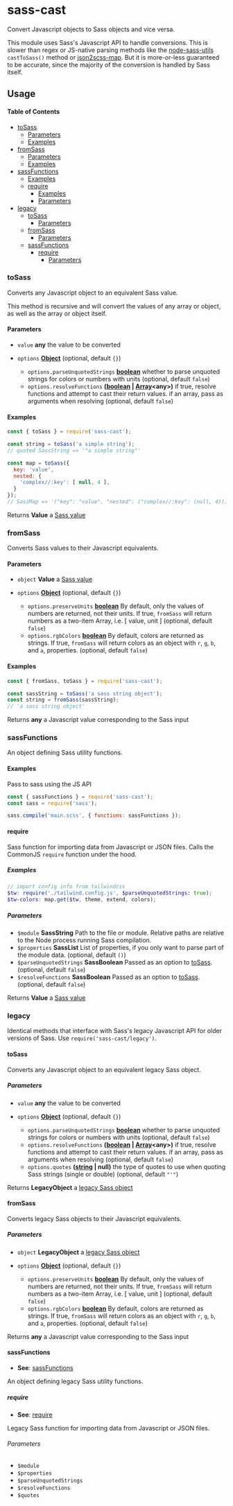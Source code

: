 # sass-cast

Convert Javascript objects to Sass objects and vice versa.

This module uses Sass's Javascript API to handle conversions.
This is slower than regex or JS-native parsing methods like the
[node-sass-utils](https://www.npmjs.com/package/node-sass-utils) `castToSass()` method
or [json2scss-map](https://www.npmjs.com/package/json2scss-map).
But it is more-or-less guaranteed to be accurate, since the majority of
the conversion is handled by Sass itself.

## Usage

<!-- Generated by documentation.js. Update this documentation by updating the source code. -->

#### Table of Contents

*   [toSass](#tosass)
    *   [Parameters](#parameters)
    *   [Examples](#examples)
*   [fromSass](#fromsass)
    *   [Parameters](#parameters-1)
    *   [Examples](#examples-1)
*   [sassFunctions](#sassfunctions)
    *   [Examples](#examples-2)
    *   [require](#require)
        *   [Examples](#examples-3)
        *   [Parameters](#parameters-2)
*   [legacy](#legacy)
    *   [toSass](#tosass-1)
        *   [Parameters](#parameters-3)
    *   [fromSass](#fromsass-1)
        *   [Parameters](#parameters-4)
    *   [sassFunctions](#sassfunctions-1)
        *   [require](#require-1)
            *   [Parameters](#parameters-5)

### toSass

Converts any Javascript object to an equivalent Sass value.

This method is recursive and will convert the values of any array or object,
as well as the array or object itself.

#### Parameters

*   `value` **any** the value to be converted
*   `options` **[Object](https://developer.mozilla.org/docs/Web/JavaScript/Reference/Global_Objects/Object)**  (optional, default `{}`)

    *   `options.parseUnquotedStrings` **[boolean](https://developer.mozilla.org/docs/Web/JavaScript/Reference/Global_Objects/Boolean)** whether to parse unquoted strings for colors or numbers with units (optional, default `false`)
    *   `options.resolveFunctions` **([boolean](https://developer.mozilla.org/docs/Web/JavaScript/Reference/Global_Objects/Boolean) | [Array](https://developer.mozilla.org/docs/Web/JavaScript/Reference/Global_Objects/Array)\<any>)** if true, resolve functions and attempt to cast their return values. if an array, pass as arguments when resolving (optional, default `false`)

#### Examples

```javascript
const { toSass } = require('sass-cast');

const string = toSass('a simple string');
// quoted SassString => '"a simple string"'

const map = toSass({
  key: 'value',
  nested: {
    'complex//:key': [ null, 4 ],
  }
});
// SassMap => '("key": "value", "nested": ("complex//:key": (null, 4)))'
```

Returns **Value** a [Sass value](https://sass-lang.com/documentation/js-api/classes/Value)

### fromSass

Converts Sass values to their Javascript equivalents.

#### Parameters

*   `object` **Value** a [Sass value](https://sass-lang.com/documentation/js-api/classes/Value)
*   `options` **[Object](https://developer.mozilla.org/docs/Web/JavaScript/Reference/Global_Objects/Object)**  (optional, default `{}`)

    *   `options.preserveUnits` **[boolean](https://developer.mozilla.org/docs/Web/JavaScript/Reference/Global_Objects/Boolean)** By default, only the values of numbers are returned, not their units. If true, `fromSass` will return numbers as a two-item Array, i.e. \[ value, unit ] (optional, default `false`)
    *   `options.rgbColors` **[boolean](https://developer.mozilla.org/docs/Web/JavaScript/Reference/Global_Objects/Boolean)** By default, colors are returned as strings. If true, `fromSass` will return colors as an object with `r`, `g`, `b`, and `a`, properties. (optional, default `false`)

#### Examples

```javascript
const { fromSass, toSass } = require('sass-cast');

const sassString = toSass('a sass string object');
const string = fromSass(sassString);
// 'a sass string object'
```

Returns **any** a Javascript value corresponding to the Sass input

### sassFunctions

An object defining Sass utility functions.

#### Examples

Pass to sass using the JS API

```javascript
const { sassFunctions } = require('sass-cast');
const sass = require('sass');

sass.compile('main.scss', { functions: sassFunctions });
```

#### require

Sass function for importing data from Javascript or JSON files.
Calls the CommonJS `require` function under the hood.

##### Examples

```scss
// import config info from tailwindcss
$tw: require('./tailwind.config.js', $parseUnquotedStrings: true);
$tw-colors: map.get($tw, theme, extend, colors);
```

##### Parameters

*   `$module` **SassString** Path to the file or module. Relative paths are relative to the Node process running Sass compilation.
*   `$properties` **SassList** List of properties, if you only want to parse part of the module data. (optional, default `()`)
*   `$parseUnquotedStrings` **SassBoolean** Passed as an option to [toSass](#tosass). (optional, default `false`)
*   `$resolveFunctions` **SassBoolean** Passed as an option to [toSass](#tosass). (optional, default `false`)

Returns **Value** a [Sass value](https://sass-lang.com/documentation/js-api/classes/Value)

### legacy

Identical methods that interface with Sass's legacy Javascript API for older versions of Sass. Use `require('sass-cast/legacy')`.

#### toSass

Converts any Javascript object to an equivalent legacy Sass object.

##### Parameters

*   `value` **any** the value to be converted
*   `options` **[Object](https://developer.mozilla.org/docs/Web/JavaScript/Reference/Global_Objects/Object)**  (optional, default `{}`)

    *   `options.parseUnquotedStrings` **[boolean](https://developer.mozilla.org/docs/Web/JavaScript/Reference/Global_Objects/Boolean)** whether to parse unquoted strings for colors or numbers with units (optional, default `false`)
    *   `options.resolveFunctions` **([boolean](https://developer.mozilla.org/docs/Web/JavaScript/Reference/Global_Objects/Boolean) | [Array](https://developer.mozilla.org/docs/Web/JavaScript/Reference/Global_Objects/Array)\<any>)** if true, resolve functions and attempt to cast their return values. if an array, pass as arguments when resolving (optional, default `false`)
    *   `options.quotes` **([string](https://developer.mozilla.org/docs/Web/JavaScript/Reference/Global_Objects/String) | null)** the type of quotes to use when quoting Sass strings (single or double) (optional, default `"'"`)

Returns **LegacyObject** a [legacy Sass object](https://sass-lang.com/documentation/js-api/modules#LegacyValue)

#### fromSass

Converts legacy Sass objects to their Javascript equivalents.

##### Parameters

*   `object` **LegacyObject** a [legacy Sass object](https://sass-lang.com/documentation/js-api/modules#LegacyValue)
*   `options` **[Object](https://developer.mozilla.org/docs/Web/JavaScript/Reference/Global_Objects/Object)**  (optional, default `{}`)

    *   `options.preserveUnits` **[boolean](https://developer.mozilla.org/docs/Web/JavaScript/Reference/Global_Objects/Boolean)** By default, only the values of numbers are returned, not their units. If true, `fromSass` will return numbers as a two-item Array, i.e. \[ value, unit ] (optional, default `false`)
    *   `options.rgbColors` **[boolean](https://developer.mozilla.org/docs/Web/JavaScript/Reference/Global_Objects/Boolean)** By default, colors are returned as strings. If true, `fromSass` will return colors as an object with `r`, `g`, `b`, and `a`, properties. (optional, default `false`)

Returns **any** a Javascript value corresponding to the Sass input

#### sassFunctions

*   **See**: [sassFunctions](#sassfunctions)

An object defining legacy Sass utility functions.

##### require

*   **See**: [require](https://nodejs.org/api/globals.html#globals_require)

Legacy Sass function for importing data from Javascript or JSON files.

###### Parameters

*   `$module`  
*   `$properties`  
*   `$parseUnquotedStrings`  
*   `$resolveFunctions`  
*   `$quotes`  

